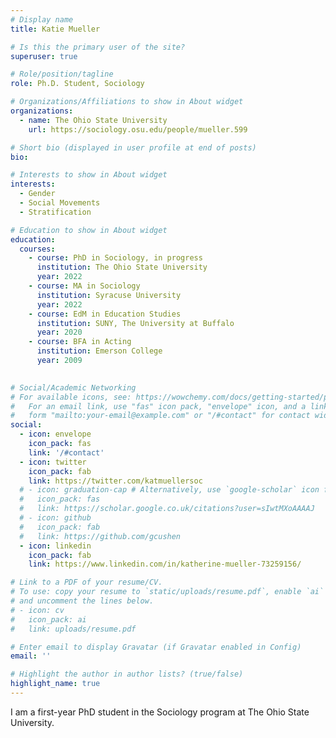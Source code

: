 ```yaml
---
# Display name
title: Katie Mueller

# Is this the primary user of the site?
superuser: true

# Role/position/tagline
role: Ph.D. Student, Sociology

# Organizations/Affiliations to show in About widget
organizations:
  - name: The Ohio State University
    url: https://sociology.osu.edu/people/mueller.599

# Short bio (displayed in user profile at end of posts)
bio: 

# Interests to show in About widget
interests:
  - Gender
  - Social Movements
  - Stratification

# Education to show in About widget
education:
  courses:
    - course: PhD in Sociology, in progress
      institution: The Ohio State University
      year: 2022
    - course: MA in Sociology
      institution: Syracuse University
      year: 2022
    - course: EdM in Education Studies
      institution: SUNY, The University at Buffalo
      year: 2020
    - course: BFA in Acting
      institution: Emerson College
      year: 2009
   

# Social/Academic Networking
# For available icons, see: https://wowchemy.com/docs/getting-started/page-builder/#icons
#   For an email link, use "fas" icon pack, "envelope" icon, and a link in the
#   form "mailto:your-email@example.com" or "/#contact" for contact widget.
social:
  - icon: envelope
    icon_pack: fas
    link: '/#contact'
  - icon: twitter
    icon_pack: fab
    link: https://twitter.com/katmuellersoc
  # - icon: graduation-cap # Alternatively, use `google-scholar` icon from `ai` icon pack
  #   icon_pack: fas
  #   link: https://scholar.google.co.uk/citations?user=sIwtMXoAAAAJ
  # - icon: github
  #   icon_pack: fab
  #   link: https://github.com/gcushen
  - icon: linkedin
    icon_pack: fab
    link: https://www.linkedin.com/in/katherine-mueller-73259156/

# Link to a PDF of your resume/CV.
# To use: copy your resume to `static/uploads/resume.pdf`, enable `ai` icons in `params.toml`,
# and uncomment the lines below.
# - icon: cv
#   icon_pack: ai
#   link: uploads/resume.pdf

# Enter email to display Gravatar (if Gravatar enabled in Config)
email: ''

# Highlight the author in author lists? (true/false)
highlight_name: true
---
```

I am a first-year PhD student in the Sociology program at The Ohio State University. 

